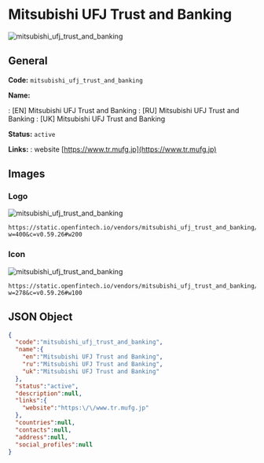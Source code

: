 
# Mitsubishi UFJ Trust and Banking 
![mitsubishi_ufj_trust_and_banking](https://static.openfintech.io/vendors/mitsubishi_ufj_trust_and_banking/logo.svg?w=400&c=v0.59.26#w200)  

## General 
 
**Code:** `mitsubishi_ufj_trust_and_banking` 
 
**Name:** 
 
:	[EN] Mitsubishi UFJ Trust and Banking 
:	[RU] Mitsubishi UFJ Trust and Banking 
:	[UK] Mitsubishi UFJ Trust and Banking 
 
**Status:** `active` 
 
**Links:** 
: website [https://www.tr.mufg.jp](https://www.tr.mufg.jp) 
 

## Images 

### Logo 
 
![mitsubishi_ufj_trust_and_banking](https://static.openfintech.io/vendors/mitsubishi_ufj_trust_and_banking/logo.svg?w=400&c=v0.59.26#w200)  

```
https://static.openfintech.io/vendors/mitsubishi_ufj_trust_and_banking/logo.svg?w=400&c=v0.59.26#w200
```  

### Icon 
 
![mitsubishi_ufj_trust_and_banking](https://static.openfintech.io/vendors/mitsubishi_ufj_trust_and_banking/icon.svg?w=278&c=v0.59.26#w100)  

```
https://static.openfintech.io/vendors/mitsubishi_ufj_trust_and_banking/icon.svg?w=278&c=v0.59.26#w100
```  

## JSON Object 

```json
{
  "code":"mitsubishi_ufj_trust_and_banking",
  "name":{
    "en":"Mitsubishi UFJ Trust and Banking",
    "ru":"Mitsubishi UFJ Trust and Banking",
    "uk":"Mitsubishi UFJ Trust and Banking"
  },
  "status":"active",
  "description":null,
  "links":{
    "website":"https:\/\/www.tr.mufg.jp"
  },
  "countries":null,
  "contacts":null,
  "address":null,
  "social_profiles":null
}
```  
